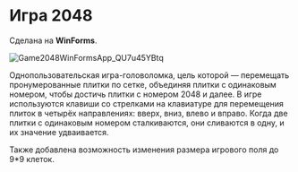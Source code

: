 <h1><b>Игра 2048</b></h1>
<p>Сделана на <b>WinForms</b>.
  
![Game2048WinFormsApp_QU7u45YBtq](https://github.com/IrinaKoroban/Game2048WinFormsApp/assets/114438929/32dcbd92-1b21-468e-8c5f-f333bf6dcb13)
  
<p>Однопользовательская игра-головоломка, цель которой — перемещать пронумерованные плитки по сетке, объединяя плитки с одинаковым номером, чтобы достичь плитки с номером 2048 и далее.
В игре используются клавиши со стрелками на клавиатуре для перемещения плиток в четырёх направлениях: вверх, вниз, влево и вправо.
Когда две плитки с одинаковым номером сталкиваются, они сливаются в одну, и их значение удваивается.
<p>Также добавлена возможность изменения размера игрового поля до 9*9 клеток.
